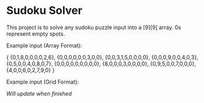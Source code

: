 # Sudoku Solver
This project is to solve any sudoku puzzle input into a [9][9] array. 0s represent empty spots.

Example input (Array Format):

{
  {0,1,8,0,0,0,0,2,6},
  {0,0,0,0,0,0,3,0,0},
	{0,0,3,1,5,0,0,0,0},
	{0,0,0,9,0,0,4,0,3},
	{0,5,0,0,4,0,8,0,7},
	{0,0,0,0,0,0,0,0,0},
	{8,0,0,0,3,0,0,0,0},
	{0,9,5,0,0,7,0,0,0},
	{4,0,0,6,0,2,7,9,0}
}

Example input (Grid Format):

*Will update when finished*
